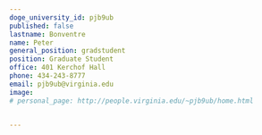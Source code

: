 ```yaml
---
doge_university_id: pjb9ub
published: false
lastname: Bonventre
name: Peter
general_position: gradstudent
position: Graduate Student
office: 401 Kerchof Hall
phone: 434-243-8777
email: pjb9ub@virginia.edu
image:
# personal_page: http://people.virginia.edu/~pjb9ub/home.html


---
```

